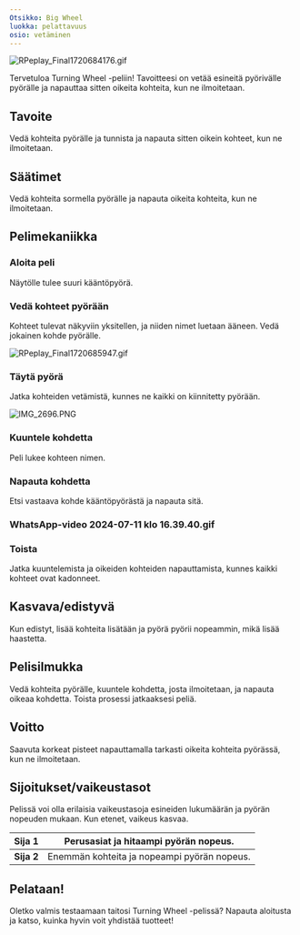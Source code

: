 ```yaml
---
Otsikko: Big Wheel
luokka: pelattavuus
osio: vetäminen
---
```

![RPeplay_Final1720684176.gif](https://help.Studycat.com/hc/article_attachments/34931476777625)


Tervetuloa Turning Wheel -peliin! Tavoitteesi on vetää esineitä pyörivälle pyörälle ja napauttaa sitten oikeita kohteita, kun ne ilmoitetaan.


## Tavoite


Vedä kohteita pyörälle ja tunnista ja napauta sitten oikein kohteet, kun ne ilmoitetaan.


## Säätimet


Vedä kohteita sormella pyörälle ja napauta oikeita kohteita, kun ne ilmoitetaan.


## Pelimekaniikka


### Aloita peli


Näytölle tulee suuri kääntöpyörä.


### Vedä kohteet pyörään


Kohteet tulevat näkyviin yksitellen, ja niiden nimet luetaan ääneen. Vedä jokainen kohde pyörälle.


![RPeplay_Final1720685947.gif](https://help.Studycat.com/hc/article_attachments/34932060072217)


### Täytä pyörä


Jatka kohteiden vetämistä, kunnes ne kaikki on kiinnitetty pyörään.


![IMG_2696.PNG](https://help.Studycat.com/hc/article_attachments/34825529495577)


### Kuuntele kohdetta


Peli lukee kohteen nimen.


### Napauta kohdetta


Etsi vastaava kohde kääntöpyörästä ja napauta sitä.


### WhatsApp-video 2024-07-11 klo 16.39.40.gif


### Toista


Jatka kuuntelemista ja oikeiden kohteiden napauttamista, kunnes kaikki kohteet ovat kadonneet.


## Kasvava/edistyvä


Kun edistyt, lisää kohteita lisätään ja pyörä pyörii nopeammin, mikä lisää haastetta.


## Pelisilmukka


Vedä kohteita pyörälle, kuuntele kohdetta, josta ilmoitetaan, ja napauta oikeaa kohdetta. Toista prosessi jatkaaksesi peliä.


## Voitto


Saavuta korkeat pisteet napauttamalla tarkasti oikeita kohteita pyörässä, kun ne ilmoitetaan.


## Sijoitukset/vaikeustasot


Pelissä voi olla erilaisia ​​vaikeustasoja esineiden lukumäärän ja pyörän nopeuden mukaan. Kun etenet, vaikeus kasvaa.




| **Sija 1** | Perusasiat ja hitaampi pyörän nopeus. |
| --- | --- |
| **Sija 2** | Enemmän kohteita ja nopeampi pyörän nopeus. |


## Pelataan!


Oletko valmis testaamaan taitosi Turning Wheel -pelissä? Napauta aloitusta ja katso, kuinka hyvin voit yhdistää tuotteet!